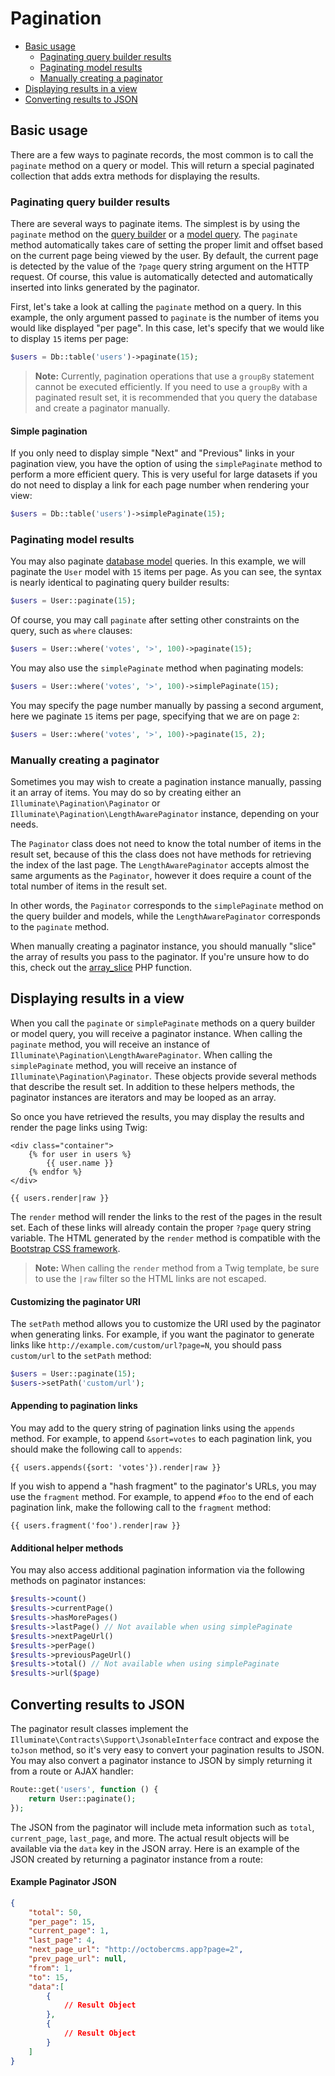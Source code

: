 # Pagination

- [Basic usage](#basic-usage)
    - [Paginating query builder results](#paginating-query-builder-results)
    - [Paginating model results](#paginating-eloquent-results)
    - [Manually creating a paginator](#manually-creating-a-paginator)
- [Displaying results in a view](#displaying-results-in-a-view)
- [Converting results to JSON](#converting-results-to-json)

<a name="basic-usage"></a>
## Basic usage

There are a few ways to paginate records, the most common is to call the `paginate` method on a query or model. This will return a special paginated collection that adds extra methods for displaying the results.

<a name="paginating-query-builder-results"></a>
### Paginating query builder results

There are several ways to paginate items. The simplest is by using the `paginate` method on the [query builder](../database/query) or a [model query](../database/model). The `paginate` method automatically takes care of setting the proper limit and offset based on the current page being viewed by the user. By default, the current page is detected by the value of the `?page` query string argument on the HTTP request. Of course, this value is automatically detected and automatically inserted into links generated by the paginator.

First, let's take a look at calling the `paginate` method on a query. In this example, the only argument passed to `paginate` is the number of items you would like displayed "per page". In this case, let's specify that we would like to display `15` items per page:

```php
$users = Db::table('users')->paginate(15);
```

> **Note:** Currently, pagination operations that use a `groupBy` statement cannot be executed efficiently. If you need to use a `groupBy` with a paginated result set, it is recommended that you query the database and create a paginator manually.

#### Simple pagination

If you only need to display simple "Next" and "Previous" links in your pagination view, you have the option of using the `simplePaginate` method to perform a more efficient query. This is very useful for large datasets if you do not need to display a link for each page number when rendering your view:

```php
$users = Db::table('users')->simplePaginate(15);
```

<a name="paginating-eloquent-results"></a>
### Paginating model results

You may also paginate [database model](../database/model) queries. In this example, we will paginate the `User` model with `15` items per page. As you can see, the syntax is nearly identical to paginating query builder results:

```php
$users = User::paginate(15);
```

Of course, you may call `paginate` after setting other constraints on the query, such as `where` clauses:

```php
$users = User::where('votes', '>', 100)->paginate(15);
```

You may also use the `simplePaginate` method when paginating models:

```php
$users = User::where('votes', '>', 100)->simplePaginate(15);
```

You may specify the page number manually by passing a second argument, here we paginate `15` items per page, specifying that we are on page `2`:

```php
$users = User::where('votes', '>', 100)->paginate(15, 2);
```

<a name="manually-creating-a-paginator"></a>
### Manually creating a paginator

Sometimes you may wish to create a pagination instance manually, passing it an array of items. You may do so by creating either an `Illuminate\Pagination\Paginator` or `Illuminate\Pagination\LengthAwarePaginator` instance, depending on your needs.

The `Paginator` class does not need to know the total number of items in the result set, because of this the class does not have methods for retrieving the index of the last page. The `LengthAwarePaginator` accepts almost the same arguments as the `Paginator`, however it does require a count of the total number of items in the result set.

In other words, the `Paginator` corresponds to the `simplePaginate` method on the query builder and models, while the `LengthAwarePaginator` corresponds to the `paginate` method.

When manually creating a paginator instance, you should manually "slice" the array of results you pass to the paginator. If you're unsure how to do this, check out the [array_slice](http://php.net/manual/en/function.array-slice.php) PHP function.

<a name="displaying-results-in-a-view"></a>
## Displaying results in a view

When you call the `paginate` or `simplePaginate` methods on a query builder or model query, you will receive a paginator instance. When calling the `paginate` method, you will receive an instance of `Illuminate\Pagination\LengthAwarePaginator`. When calling the `simplePaginate` method, you will receive an instance of `Illuminate\Pagination\Paginator`. These objects provide several methods that describe the result set. In addition to these helpers methods, the paginator instances are iterators and may be looped as an array.

So once you have retrieved the results, you may display the results and render the page links using Twig:

```twig
<div class="container">
    {% for user in users %}
        {{ user.name }}
    {% endfor %}
</div>

{{ users.render|raw }}
```

The `render` method will render the links to the rest of the pages in the result set. Each of these links will already contain the proper `?page` query string variable. The HTML generated by the `render` method is compatible with the [Bootstrap CSS framework](https://getbootstrap.com).

> **Note:** When calling the `render` method from a Twig template, be sure to use the `|raw` filter so the HTML links are not escaped.

#### Customizing the paginator URI

The `setPath` method allows you to customize the URI used by the paginator when generating links. For example, if you want the paginator to generate links like `http://example.com/custom/url?page=N`, you should pass `custom/url` to the `setPath` method:

```php
$users = User::paginate(15);
$users->setPath('custom/url');
```

#### Appending to pagination links

You may add to the query string of pagination links using the `appends` method. For example, to append `&sort=votes` to each pagination link, you should make the following call to `appends`:

```twig
{{ users.appends({sort: 'votes'}).render|raw }}
```

If you wish to append a "hash fragment" to the paginator's URLs, you may use the `fragment` method. For example, to append `#foo` to the end of each pagination link, make the following call to the `fragment` method:

```twig
{{ users.fragment('foo').render|raw }}
```

#### Additional helper methods

You may also access additional pagination information via the following methods on paginator instances:

```php
$results->count()
$results->currentPage()
$results->hasMorePages()
$results->lastPage() // Not available when using simplePaginate
$results->nextPageUrl()
$results->perPage()
$results->previousPageUrl()
$results->total() // Not available when using simplePaginate
$results->url($page)
```

<a name="converting-results-to-json"></a>
## Converting results to JSON

The paginator result classes implement the `Illuminate\Contracts\Support\JsonableInterface` contract and expose the `toJson` method, so it's very easy to convert your pagination results to JSON. You may also convert a paginator instance to JSON by simply returning it from a route or AJAX handler:

```php
Route::get('users', function () {
    return User::paginate();
});
```

The JSON from the paginator will include meta information such as `total`, `current_page`, `last_page`, and more. The actual result objects will be available via the `data` key in the JSON array. Here is an example of the JSON created by returning a paginator instance from a route:

#### Example Paginator JSON

```json
{
    "total": 50,
    "per_page": 15,
    "current_page": 1,
    "last_page": 4,
    "next_page_url": "http://octobercms.app?page=2",
    "prev_page_url": null,
    "from": 1,
    "to": 15,
    "data":[
        {
            // Result Object
        },
        {
            // Result Object
        }
    ]
}
```

